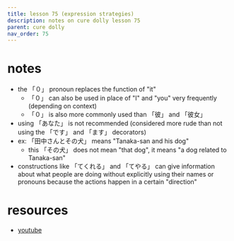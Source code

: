 ```yaml
---
title: lesson 75 (expression strategies)
description: notes on cure dolly lesson 75
parent: cure dolly
nav_order: 75
---
```

# notes
- the 「０」 pronoun replaces the function of "it"
	- 「０」 can also be used in place of "I" and "you" very frequently (depending on context)
	- 「０」 is also more commonly used than 「彼」 and 「彼女」
- using 「あなた」 is not recommended (considered more rude than not using the 「です」 and 「ます」 decorators)
- ex: 「田中さんとその犬」 means "Tanaka-san and his dog"
	- this 「その犬」 does not mean "that dog", it means "a dog related to Tanaka-san"
- constructions like 「てくれる」 and 「てやる」 can give information about what people are doing without explicitly using their names or pronouns because the actions happen in a certain "direction"
# resources
- [youtube](https://www.youtube.com/watch?v=UCmnwgCc54A)